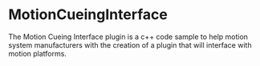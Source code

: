 # MotionCueingInterface

The Motion Cueing Interface plugin is a c++ code sample to help motion system manufacturers with the creation of a plugin that will interface with motion platforms. 
